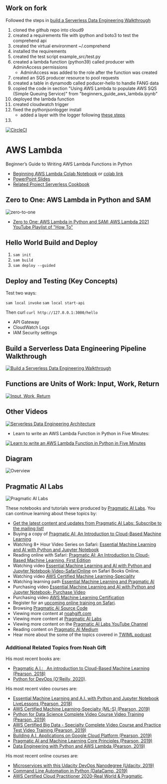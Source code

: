 ## Work on fork

Followed the steps in [build a Serverless Data Engineering Walkthrough](https://img.youtube.com/vi/zXxdbtamoa4/0.jpg)

1. cloned the github repo into cloud9
2. created a requirements file with ipython and boto3 to test the comprehend api
3. created the virtual environment ~/.comprehend
4. installed the requirements
5. created the test script example_src/test.py
6. created a lambda function (python39) called producer with AdminAccess permissions
    - AdminAccess was added to the role after the function was created
7. created an SQS producer resource to pool requests
8. created a table in dynamodb called poducer-hello to handle FANG data
9. copied the code in section "Using AWS Lambda to populate AWS SQS (Simple Queuing Service)" from "beginners_guide_aws_lambda.ipynb"
10. deployed the lambda function
11. created cloudwatch trigger
12. fixed the pythonjsonlogger install
    - added a layer with the logger following [these steps](https://towardsdatascience.com/python-packages-in-aws-lambda-made-easy-8fbc78520e30)
13. 

[![CircleCI](https://circleci.com/gh/noahgift/functional_intro_to_python.svg?style=svg&circle-token=d3ccec4d9ec6d4f1052ec528e22dc26554502cde)](https://circleci.com/gh/noahgift/awslambda)

# AWS Lambda
Beginner’s Guide to Writing AWS Lambda Functions in Python

* [Beginning AWS Lambda Colab Notebook](https://github.com/noahgift/awslambda/blob/master/beginners_guide_aws_lambda.ipynb) or [colab link](https://colab.research.google.com/drive/1Xm80CsieCvfc4VVqi5QmNkrirh2Oq-s5?usp=sharing)
* [PowerPoint Slides](https://github.com/noahgift/awslambda/blob/master/beginning_lambda.pptx?raw=true)
* [Related Project Serverless Cookbook](https://github.com/noahgift/serverless-cookbook)

## Zero to One: AWS Lambda in Python and SAM 
![zero-to-one](https://user-images.githubusercontent.com/58792/113515280-81eae580-9541-11eb-844e-e6e2ce96d53b.jpg)
* [Zero to One: AWS Lambda in Python and SAM: AWS Lambda 2021 YouTube Playlist of "How To"](https://www.youtube.com/playlist?list=PLdfopzFjkPz-xDXqAAc0Jrh1eumV4HNmX)

## Hello World Build and Deploy

1.  `sam init`
2.  `sam build`
3.  `sam deploy --guided`

## Deploy and Testing (Key Concepts)

Test two ways:  

`sam local invoke`
`sam local start-api`

Then curl `curl http://127.0.0.1:3000/hello`

* API Gateway
* CloudWatch Logs
* IAM Security settings

## Build a Serverless Data Engineering Pipeline Walkthrough

[![Build a Serverless Data Engineering Walkthrough](https://img.youtube.com/vi/zXxdbtamoa4/0.jpg)](https://www.youtube.com/watch?v=zXxdbtamoa4)

## Functions are Units of Work:  Input, Work, Return

[![Input, Work, Return](https://img.youtube.com/vi/P6wjrRpzJ_k/0.jpg)](https://www.youtube.com/watch?v=P6wjrRpzJ_k)

## Other Videos 

[![Serverless Data Engineering Architecture](https://img.youtube.com/vi/hU0xvNL1MPs/0.jpg)](https://www.youtube.com/watch?v=hU0xvNL1MPs)

* Learn to write an AWS Lambda Function in Python in Five Minutes:

[![Learn to write an AWS Lambda Function in Python in Five Minutes](https://img.youtube.com/vi/AlRUeNFuObk/0.jpg)](https://youtu.be/AlRUeNFuObk)


## Diagram

![Overview](https://camo.githubusercontent.com/bb29cd924f9eb66730bbf7b0ed069a6ae03d2f1a/68747470733a2f2f757365722d696d616765732e67697468756275736572636f6e74656e742e636f6d2f35383739322f35353335343438332d62616537616638302d353437612d313165392d393930392d6135363231323531303635622e706e67)


## Pragmatic AI Labs
![Pragmatic AI Labs](https://paiml.com/logo_with_slogan_white_background.png)

These notebooks and tutorials were produced by [Pragmatic AI Labs](https://paiml.com/).  You can continue learning about these topics by:

* [Get the latest content and updates from Pragmatic AI Labs:  Subscribe to the mailing list!](https://newsletter.paiml.com/social)
*   Buying a copy of [Pragmatic AI: An Introduction to Cloud-Based Machine Learning](http://www.informit.com/store/pragmatic-ai-an-introduction-to-cloud-based-machine-9780134863863)
*   Watching 8+ Hour Video Series on Safari: [Essential Machine Learning and AI with Python and Jupyter Notebook](https://www.safaribooksonline.com/videos/essential-machine-learning/9780135261118)
*   Reading online with Safari:  [Pragmatic AI: An Introduction to Cloud-Based Machine Learning, First Edition](https://www.safaribooksonline.com/library/view/pragmatic-ai-an/9780134863924/)
*  Watching video [Essential Machine Learning and AI with Python and Jupyter Notebook-Video-SafariOnline](https://www.safaribooksonline.com/videos/essential-machine-learning/9780135261118) on Safari Books Online.
*  Watching video [AWS Certified Machine Learning-Speciality](https://learning.oreilly.com/videos/aws-certified-machine/9780135556597)
*  Watching learning path [Essential Machine Learning and Pragmatic AI](https://learning.oreilly.com/learning-paths/learning-path-essential/9780135747193/)
* Purchasing video [Essential Machine Learning and AI with Python and Jupyter Notebook- Purchase Video](http://www.informit.com/store/essential-machine-learning-and-ai-with-python-and-jupyter-9780135261095)
* Purchasing video [AWS Machine Learning Certification](http://www.pearsonitcertification.com/store/aws-certified-machine-learning-specialty-ml-s-complete-9780135556511)
*   Register for an [upcoming online training on Safari](https://www.safaribooksonline.com/search/?query=noah%20gift).
*   Browsing [Pragmatic AI Source Code](https://github.com/noahgift/pragmaticai)
*   Viewing more content at [noahgift.com](https://noahgift.com/)
*   Viewing more content at [Pragmatic AI Labs](https://paiml.com/)
*   Viewing more content on the [Pragmatic AI Labs YouTube Channel](https://www.youtube.com/channel/UCNDfiL0D1LUeKWAkRE1xO5Q)
*   Reading content on [Pragmatic AI Medium](https://medium.com/pragmatic-ai-labs)
*   Hear more about the some of the topics covered in [TWIML podcast](https://twimlai.com/twiml-talk-158-growth-hacking-sports-w-machine-learning-with-noah-gift/)

### Additional Related Topics from Noah Gift

His most recent books are:

*   [Pragmatic A.I.:   An introduction to Cloud-Based Machine Learning (Pearson, 2018)](https://www.amazon.com/Pragmatic-AI-Introduction-Cloud-Based-Analytics/dp/0134863860)
*   [Python for DevOps (O'Reilly, 2020)](https://www.amazon.com/Python-DevOps-Ruthlessly-Effective-Automation/dp/149205769X). 

His most recent video courses are:

*   [Essential Machine Learning and A.I. with Python and Jupyter Notebook LiveLessons (Pearson, 2018)](https://learning.oreilly.com/videos/essential-machine-learning/9780135261118)
*   [AWS Certified Machine Learning-Specialty (ML-S) (Pearson, 2019)](https://learning.oreilly.com/videos/aws-certified-machine/9780135556597)
*   [Python for Data Science Complete Video Course Video Training (Pearson, 2019)](https://learning.oreilly.com/videos/python-for-data/9780135687253)
*   [AWS Certified Big Data - Specialty Complete Video Course and Practice Test Video Training (Pearson, 2019)](https://learning.oreilly.com/videos/aws-certified-big/9780135772324)
*   [Building A.I. Applications on Google Cloud Platform (Pearson, 2019)](https://learning.oreilly.com/videos/building-ai-applications/9780135973462)
*   [Pragmatic AI and Machine Learning Core Principles (Pearson, 2019)](https://learning.oreilly.com/videos/pragmatic-ai-and/9780136554714)
*   [Data Engineering with Python and AWS Lambda (Pearson, 2019)](https://learning.oreilly.com/videos/data-engineering-with/9780135964330)

His most recent online courses are:

*   [Microservices with this Udacity DevOps Nanodegree (Udacity, 2019)](https://www.udacity.com/course/cloud-dev-ops-nanodegree--nd9991)
*   [Command Line Automation in Python (DataCamp, 2019)](https://www.datacamp.com/instructors/ndgift)
*   [AWS Certified Cloud Practitioner 2020-Real World & Pragmatic](https://www.udemy.com/course/aws-certified-cloud-practitioner-2020-real-world-pragmatic/?referralCode=CAC679A7D08212773428).
